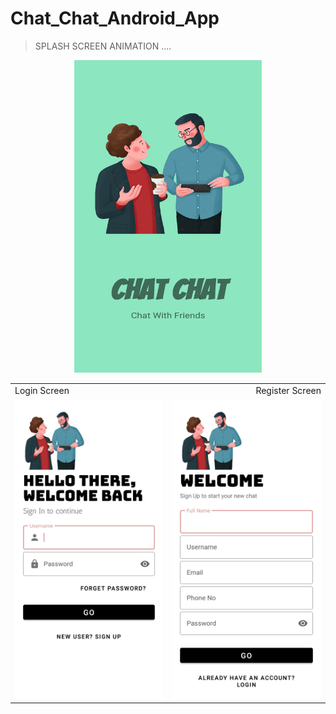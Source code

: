 # Chat_Chat_Android_App
> SPLASH SCREEN ANIMATION ....

<p align = "center">
  <img src="ScreenShots/13.jpeg" width="300" height="500" />
</p>

<table>
  <tr>
    <td align="left">Login Screen</td>
     <td align="right">Register Screen</td>
  </tr>
  <tr>
    <td align="left"><img src="ScreenShots/12.jpeg" width=270 height=480></td>
    <td align="right"><img src="ScreenShots/11.jpeg" width=270 height=480></td>
  </tr>
 </table>
